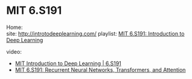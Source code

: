 # MIT 6.S191
Home:  
site: http://introtodeeplearning.com/
playlist: [MIT 6.S191: Introduction to Deep Learning](https://www.youtube.com/playlist?list=PLtBw6njQRU-rwp5__7C0oIVt26ZgjG9NI)

video:
- [MIT Introduction to Deep Learning | 6.S191](https://youtu.be/QDX-1M5Nj7s)
- [MIT 6.S191: Recurrent Neural Networks, Transformers, and Attention](https://youtu.be/ySEx_Bqxvvo)
